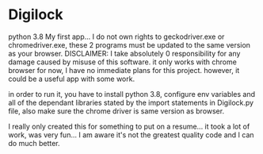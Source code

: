 # Digilock
 python 3.8
 My first app...
 I do not own rights to geckodriver.exe or chromedriver.exe, these 2 programs must be updated to the same version as your browser.
 DISCLAIMER: I take absolutely 0 responsibility for any damage caused by misuse of this software. 
 it only works with chrome browser for now, I have no immediate plans for this project. however, it could be a useful app with some work. 
 
 in order to run it, you have to install python 3.8, configure env variables and all of the dependant libraries stated by the import statements in Digilock.py file, also make  sure the chrome driver is same version as browser.
 
I really only created this for something to put on a resume... it took a lot of work, was very fun... I am aware it's not the greatest quality code and I can do much better. 

